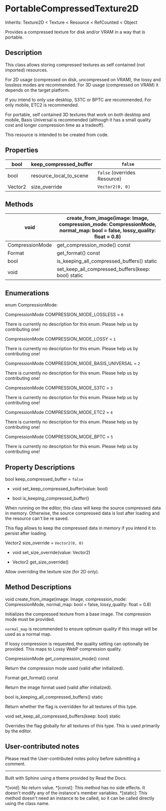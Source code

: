 # PortableCompressedTexture2D

Inherits: Texture2D < Texture < Resource < RefCounted < Object

Provides a compressed texture for disk and/or VRAM in a way that is portable.

## Description

This class allows storing compressed textures as self contained (not imported)
resources.

For 2D usage (compressed on disk, uncompressed on VRAM), the lossy and
lossless modes are recommended. For 3D usage (compressed on VRAM) it depends
on the target platform.

If you intend to only use desktop, S3TC or BPTC are recommended. For only
mobile, ETC2 is recommended.

For portable, self contained 3D textures that work on both desktop and mobile,
Basis Universal is recommended (although it has a small quality cost and
longer compression time as a tradeoff).

This resource is intended to be created from code.

## Properties

bool | keep_compressed_buffer | `false`  
---|---|---  
bool | resource_local_to_scene | `false` (overrides Resource)  
Vector2 | size_override | `Vector2(0, 0)`  
  
## Methods

void | create_from_image(image: Image, compression_mode: CompressionMode, normal_map: bool = false, lossy_quality: float = 0.8)  
---|---  
CompressionMode | get_compression_mode() const  
Format | get_format() const  
bool | is_keeping_all_compressed_buffers() static  
void | set_keep_all_compressed_buffers(keep: bool) static  
  
## Enumerations

enum CompressionMode:

CompressionMode COMPRESSION_MODE_LOSSLESS = `0`

There is currently no description for this enum. Please help us by
contributing one!

CompressionMode COMPRESSION_MODE_LOSSY = `1`

There is currently no description for this enum. Please help us by
contributing one!

CompressionMode COMPRESSION_MODE_BASIS_UNIVERSAL = `2`

There is currently no description for this enum. Please help us by
contributing one!

CompressionMode COMPRESSION_MODE_S3TC = `3`

There is currently no description for this enum. Please help us by
contributing one!

CompressionMode COMPRESSION_MODE_ETC2 = `4`

There is currently no description for this enum. Please help us by
contributing one!

CompressionMode COMPRESSION_MODE_BPTC = `5`

There is currently no description for this enum. Please help us by
contributing one!

## Property Descriptions

bool keep_compressed_buffer = `false`

  * void set_keep_compressed_buffer(value: bool)

  * bool is_keeping_compressed_buffer()

When running on the editor, this class will keep the source compressed data in
memory. Otherwise, the source compressed data is lost after loading and the
resource can't be re saved.

This flag allows to keep the compressed data in memory if you intend it to
persist after loading.

Vector2 size_override = `Vector2(0, 0)`

  * void set_size_override(value: Vector2)

  * Vector2 get_size_override()

Allow overriding the texture size (for 2D only).

## Method Descriptions

void create_from_image(image: Image, compression_mode: CompressionMode,
normal_map: bool = false, lossy_quality: float = 0.8)

Initializes the compressed texture from a base image. The compression mode
must be provided.

`normal_map` is recommended to ensure optimum quality if this image will be
used as a normal map.

If lossy compression is requested, the quality setting can optionally be
provided. This maps to Lossy WebP compression quality.

CompressionMode get_compression_mode() const

Return the compression mode used (valid after initialized).

Format get_format() const

Return the image format used (valid after initialized).

bool is_keeping_all_compressed_buffers() static

Return whether the flag is overridden for all textures of this type.

void set_keep_all_compressed_buffers(keep: bool) static

Overrides the flag globally for all textures of this type. This is used
primarily by the editor.

## User-contributed notes

Please read the User-contributed notes policy before submitting a comment.

* * *

Built with Sphinx using a theme provided by Read the Docs.

  *[void]: No return value.
  *[const]: This method has no side effects. It doesn't modify any of the instance's member variables.
  *[static]: This method doesn't need an instance to be called, so it can be called directly using the class name.

